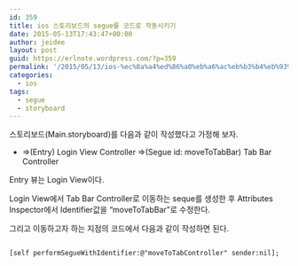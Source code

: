 ```yaml
---
id: 359
title: ios 스토리보드의 segue를 코드로 작동시키기
date: 2015-05-13T17:43:47+00:00
author: jeidee
layout: post
guid: https://erlnote.wordpress.com/?p=359
permalink: '/2015/05/13/ios-%ec%8a%a4%ed%86%a0%eb%a6%ac%eb%b3%b4%eb%93%9c%ec%9d%98-segue%eb%a5%bc-%ec%bd%94%eb%93%9c%eb%a1%9c-%ec%9e%91%eb%8f%99%ec%8b%9c%ed%82%a4%ea%b8%b0/'
categories:
  - ios
tags:
  - segue
  - storyboard
---
```

스토리보드(Main.storyboard)를 다음과 같이 작성했다고 가정해 보자.

  * =>(Entry) Login View Controller =>(Segue id: moveToTabBar) Tab Bar Controller

Entry 뷰는 Login View이다.
  
Login View에서 Tab Bar Controller로 이동하는 seque를 생성한 후 Attributes Inspector에서 Identifier값을 &#8220;moveToTabBar&#8221;로 수정한다.

그리고 이동하고자 하는 지점의 코드에서 다음과 같이 작성하면 된다.

```objc
  
[self performSegueWithIdentifier:@"moveToTabController" sender:nil];
  
```